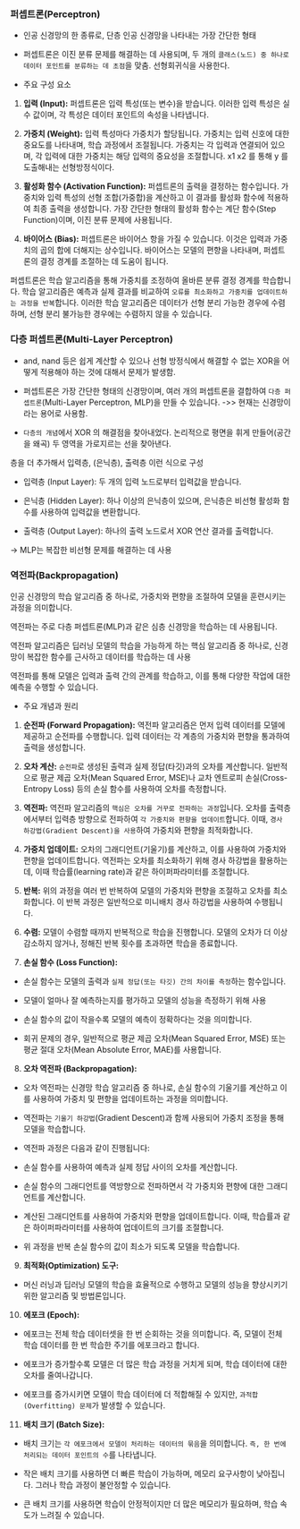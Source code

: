 ### 퍼셉트론(Perceptron)

- 인공 신경망의 한 종류로, 단층 인공 신경망을 나타내는 가장 간단한 형태 

- 퍼셉트론은 이진 분류 문제를 해결하는 데 사용되며, 두 개의 `클래스(노드) 중 하나로 데이터 포인트를 분류하는 데 초점`을 맞춤. 선형회귀식을 사용한다.


- 주요 구성 요소

1. **입력 (Input):** 퍼셉트론은 입력 특성(또는 변수)을 받습니다. 이러한 입력 특성은 실수 값이며, 각 특성은 데이터 포인트의 속성을 나타냅니다.

2. **가중치 (Weight):** 입력 특성마다 가중치가 할당됩니다. 가중치는 입력 신호에 대한 중요도를 나타내며, 학습 과정에서 조절됩니다. 가중치는 각 입력과 연결되어 있으며, 각 입력에 대한 가중치는 해당 입력의 중요성을 조절합니다.
x1 x2 를 통해 y 를 도출해내는 선형방정식이다.

1. **활성화 함수 (Activation Function):** 퍼셉트론의 출력을 결정하는 함수입니다. 가중치와 입력 특성의 선형 조합(가중합)을 계산하고 이 결과를 활성화 함수에 적용하여 최종 출력을 생성합니다. 가장 간단한 형태의 활성화 함수는 계단 함수(Step Function)이며, 이진 분류 문제에 사용됩니다.

2. **바이어스 (Bias):** 퍼셉트론은 바이어스 항을 가질 수 있습니다. 이것은 입력과 가중치의 곱의 합에 더해지는 상수입니다. 바이어스는 모델의 편향을 나타내며, 퍼셉트론의 결정 경계를 조절하는 데 도움이 됩니다.

퍼셉트론은 학습 알고리즘을 통해 가중치를 조정하여 올바른 분류 결정 경계를 학습합니다. 학습 알고리즘은 예측과 실제 결과를 비교하여 `오류를 최소화하고 가중치를 업데이트하는 과정을 반복`합니다. 이러한 학습 알고리즘은 데이터가 선형 분리 가능한 경우에 수렴하며, 선형 분리 불가능한 경우에는 수렴하지 않을 수 있습니다.

### 다층 퍼셉트론(Multi-Layer Perceptron)

- and, nand 등은 쉽게 계산할 수 있으나 선형 방정식에서 해결할 수 없는 XOR을 어떻게 적용해야 하는 것에 대해서 문제가 발생함.

- 퍼셉트론은 가장 간단한 형태의 신경망이며, 여러 개의 퍼셉트론을 결합하여 `다층 퍼셉트론`(Multi-Layer Perceptron, MLP)을 만들 수 있습니다. ->> 현재는 신경망이라는 용어로 사용함.

- `다층의 개념`에서 XOR 의 해결점을 찾아내었다. 논리적으로 평면을 휘게 만들어(공간을 왜곡) 두 영역을 가로지르는 선을 찾아낸다. 

층을 더 추가해서 입력층, (은닉층), 출력층 이런 식으로 구성

   - 입력층 (Input Layer): 두 개의 입력 노드로부터 입력값을 받습니다.

   - 은닉층 (Hidden Layer): 하나 이상의 은닉층이 있으며, 은닉층은 비선형 활성화 함수를 사용하여 입력값을 변환합니다.

   - 출력층 (Output Layer): 하나의 출력 노드로서 XOR 연산 결과를 출력합니다.

-> MLP는 복잡한 비선형 문제를 해결하는 데 사용


### 역전파(Backpropagation)

인공 신경망의 학습 알고리즘 중 하나로, 가중치와 편향을 조절하여 모델을 훈련시키는 과정을 의미합니다. 

역전파는 주로 다층 퍼셉트론(MLP)과 같은 심층 신경망을 학습하는 데 사용됩니다. 

역전파 알고리즘은 딥러닝 모델의 학습을 가능하게 하는 핵심 알고리즘 중 하나로, 신경망이 복잡한 함수를 근사하고 데이터를 학습하는 데 사용

역전파를 통해 모델은 입력과 출력 간의 관계를 학습하고, 이를 통해 다양한 작업에 대한 예측을 수행할 수 있습니다.

- 주요 개념과 원리

1. **순전파 (Forward Propagation):** 역전파 알고리즘은 먼저 입력 데이터를 모델에 제공하고 순전파를 수행합니다. 입력 데이터는 각 계층의 가중치와 편향을 통과하여 출력을 생성합니다.

2. **오차 계산:** `순전파`로 생성된 출력과 실제 정답(타깃)과의 오차를 계산합니다. 일반적으로 평균 제곱 오차(Mean Squared Error, MSE)나 교차 엔트로피 손실(Cross-Entropy Loss) 등의 손실 함수를 사용하여 오차를 측정합니다.

3. **역전파:** 역전파 알고리즘의 `핵심은 오차를 거꾸로 전파하는 과정`입니다. 오차를 출력층에서부터 입력층 방향으로 전파하여 `각 가중치와 편향을 업데이트`합니다. 이때, `경사 하강법(Gradient Descent)을 사용`하여 가중치와 편향을 최적화합니다.

4. **가중치 업데이트:** 오차의 그래디언트(기울기)를 계산하고, 이를 사용하여 가중치와 편향을 업데이트합니다. 역전파는 오차를 최소화하기 위해 경사 하강법을 활용하는데, 이때 학습률(learning rate)과 같은 하이퍼파라미터를 조절합니다.

5. **반복:** 위의 과정을 여러 번 반복하여 모델의 가중치와 편향을 조절하고 오차를 최소화합니다. 이 반복 과정은 일반적으로 미니배치 경사 하강법을 사용하여 수행됩니다.

6. **수렴:** 모델이 수렴할 때까지 반복적으로 학습을 진행합니다. 모델의 오차가 더 이상 감소하지 않거나, 정해진 반복 횟수를 초과하면 학습을 종료합니다.


7. **손실 함수 (Loss Function):** 

- 손실 함수는 모델의 출력과 `실제 정답(또는 타깃) 간의 차이를 측정`하는 함수입니다.
  
- 모델이 얼마나 잘 예측하는지를 평가하고 모델의 성능을 측정하기 위해 사용
  
- 손실 함수의 값이 작을수록 모델의 예측이 정확하다는 것을 의미합니다.

- 회귀 문제의 경우, 일반적으로 평균 제곱 오차(Mean Squared Error, MSE) 또는 평균 절대 오차(Mean Absolute Error, MAE)를 사용합니다.


8. **오차 역전파 (Backpropagation):**

- 오차 역전파는 신경망 학습 알고리즘 중 하나로, 손실 함수의 기울기를 계산하고 이를 사용하여 가중치 및 편향을 업데이트하는 과정을 의미합니다.

- 역전파는 `기울기 하강법`(Gradient Descent)과 함께 사용되어 가중치 조정을 통해 모델을 학습합니다.

- 역전파 과정은 다음과 같이 진행됩니다:

- 손실 함수를 사용하여 예측과 실제 정답 사이의 오차를 계산합니다.

- 손실 함수의 그래디언트를 역방향으로 전파하면서 각 가중치와 편향에 대한 그래디언트를 계산합니다.

- 계산된 그래디언트를 사용하여 가중치와 편향을 업데이트합니다. 이때, 학습률과 같은 하이퍼파라미터를 사용하여 업데이트의 크기를 조절합니다.

- 위 과정을 반복 손실 함수의 값이 최소가 되도록 모델을 학습합니다.

9. **최적화(Optimization) 도구:**

- 머신 러닝과 딥러닝 모델의 학습을 효율적으로 수행하고 모델의 성능을 향상시키기 위한 알고리즘 및 방법론입니다. 

10. **에포크 (Epoch):**

- 에포크는 전체 학습 데이터셋을 한 번 순회하는 것을 의미합니다. 즉, 모델이 전체 학습 데이터를 한 번 학습한 주기를 에포크라고 합니다.
  
- 에포크가 증가할수록 모델은 더 많은 학습 과정을 거치게 되며, 학습 데이터에 대한 오차를 줄여나갑니다.

- 에포크를 증가시키면 모델이 학습 데이터에 더 적합해질 수 있지만, `과적합(Overfitting) 문제`가 발생할 수 있습니다.

11.  **배치 크기 (Batch Size):**

- 배치 크기는 `각 에포크에서 모델이 처리하는 데이터의 묶음`을 의미합니다. `즉, 한 번에 처리되는 데이터 포인트의 수`를 나타냅니다.
  
- 작은 배치 크기를 사용하면 더 빠른 학습이 가능하며, 메모리 요구사항이 낮아집니다. 그러나 학습 과정이 불안정할 수 있습니다.
  
- 큰 배치 크기를 사용하면 학습이 안정적이지만 더 많은 메모리가 필요하며, 학습 속도가 느려질 수 있습니다.
